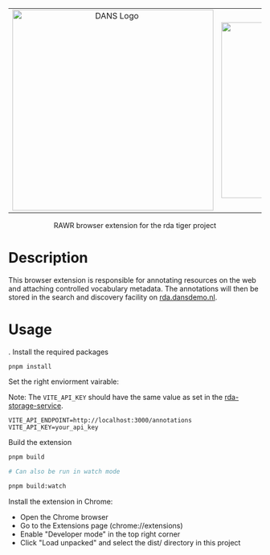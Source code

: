 <table align="center">
  <tr>
    <td align="center">
      <a href="https://dans.knaw.nl/" target="_blank">
        <img src="https://dans.knaw.nl/wp-content/uploads/2021/10/Logo-DANS.svg" width="400" alt="DANS Logo" />
      </a>
    </td>
    <td align="center">
      <a href="https://www.rd-alliance.org/" target="_blank">
        <img src="https://www.rd-alliance.org/wp-content/uploads/2024/04/RDA_Logotype_CMYK.png" width="350" alt="RDA LOGO" />
      </a>
    </td>
  </tr>
</table>


<p align="center">RAWR browser extension for the rda tiger project</p>

# Description
This browser extension is responsible for annotating resources on the web and attaching controlled vocabulary metadata. The annotations will then be stored in the search and discovery facility on [rda.dansdemo.nl](https://rda.dansdemo.nl/).

# Usage
.
Install the required packages
```
pnpm install
```
Set the right enviorment vairable:

Note: The `VITE_API_KEY` should have the same value as set in the [rda-storage-service](https://github.com/DANS-KNAW/IST-rda-storage-service).
```
VITE_API_ENDPOINT=http://localhost:3000/annotations
VITE_API_KEY=your_api_key
```
Build the extension
```bash
pnpm build

# Can also be run in watch mode

pnpm build:watch
```
Install the extension in Chrome:
- Open the Chrome browser
- Go to the Extensions page (chrome://extensions)
- Enable "Developer mode" in the top right corner
- Click "Load unpacked" and select the dist/ directory in this project